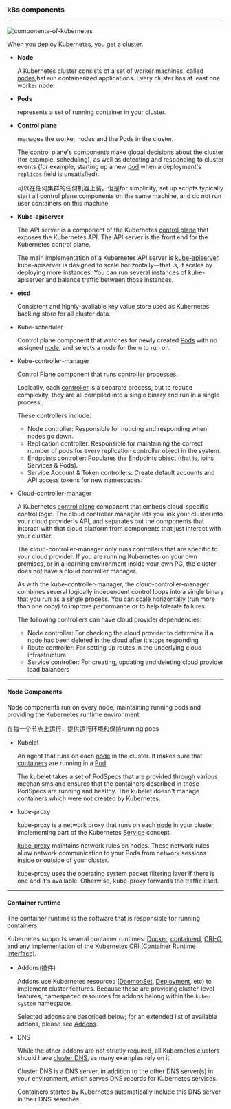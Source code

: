 ### k8s components

---

![components-of-kubernetes](https://d33wubrfki0l68.cloudfront.net/2475489eaf20163ec0f54ddc1d92aa8d4c87c96b/e7c81/images/docs/components-of-kubernetes.svg)

When you deploy Kubernetes, you get a cluster.

- **Node** 

  A Kubernetes cluster consists of a set of worker machines, called [nodes](https://kubernetes.io/docs/concepts/architecture/nodes/),hat run containerized applications. Every cluster has at least one worker node.

- **Pods**

  represents a set of running container in your cluster.

- **Control plane**

  manages the worker nodes and the Pods in the cluster.

  The control plane's components make global decisions about the cluster (for example, scheduling), as well as detecting and responding to cluster events (for example, starting up a new [pod](https://kubernetes.io/docs/concepts/workloads/pods/) when a deployment's `replicas` field is unsatisfied). 

  可以在任何集群的任何机器上装，但是for simplicity, set up scripts typically start all control plane components on the same machine, and do not run user containers on this machine. 

- **Kube-apiserver**

  The API server is a component of the Kubernetes [control plane](https://kubernetes.io/docs/reference/glossary/?all=true#term-control-plane) that exposes the Kubernetes API. The API server is the front end for the Kubernetes control plane.

  The main implementation of a Kubernetes API server is [kube-apiserver](https://kubernetes.io/docs/reference/generated/kube-apiserver/). kube-apiserver is designed to scale horizontally—that is, it scales by deploying more instances. You can run several instances of kube-apiserver and balance traffic between those instances.

- **etcd**

  Consistent and highly-available key value store used as Kubernetes' backing store for all cluster data.

- Kube-scheduler

  Control plane component that watches for newly created [Pods](https://kubernetes.io/docs/concepts/workloads/pods/) with no assigned [node](https://kubernetes.io/docs/concepts/architecture/nodes/), and selects a node for them to run on.

- Kube-controller-manager

  Control Plane component that runs [controller](https://kubernetes.io/docs/concepts/architecture/controller/) processes.

  Logically, each [controller](https://kubernetes.io/docs/concepts/architecture/controller/) is a separate process, but to reduce complexity, they are all compiled into a single binary and run in a single process.

  These controllers include:

  - Node controller: Responsible for noticing and responding when nodes go down.
  - Replication controller: Responsible for maintaining the correct number of pods for every replication controller object in the system.
  - Endpoints controller: Populates the Endpoints object (that is, joins Services & Pods).
  - Service Account & Token controllers: Create default accounts and API access tokens for new namespaces.

- Cloud-controller-manager

  A Kubernetes [control plane](https://kubernetes.io/docs/reference/glossary/?all=true#term-control-plane) component that embeds cloud-specific control logic. The cloud controller manager lets you link your cluster into your cloud provider's API, and separates out the components that interact with that cloud platform from components that just interact with your cluster.

  The cloud-controller-manager only runs controllers that are specific to your cloud provider. If you are running Kubernetes on your own premises, or in a learning environment inside your own PC, the cluster does not have a cloud controller manager.

  As with the kube-controller-manager, the cloud-controller-manager combines several logically independent control loops into a single binary that you run as a single process. You can scale horizontally (run more than one copy) to improve performance or to help tolerate failures.

  The following controllers can have cloud provider dependencies:

  - Node controller: For checking the cloud provider to determine if a node has been deleted in the cloud after it stops responding
  - Route controller: For setting up routes in the underlying cloud infrastructure
  - Service controller: For creating, updating and deleting cloud provider load balancers

---

#### Node Components

Node components run on every node, maintaining running pods and providing the Kubernetes runtime environment.

在每一个节点上运行，提供运行环境和保持running pods

- Kubelet

  An agent that runs on each [node](https://kubernetes.io/docs/concepts/architecture/nodes/) in the cluster. It makes sure that [containers](https://kubernetes.io/docs/concepts/containers/) are running in a [Pod](https://kubernetes.io/docs/concepts/workloads/pods/).

  The kubelet takes a set of PodSpecs that are provided through various mechanisms and ensures that the containers described in those PodSpecs are running and healthy. The kubelet doesn't manage containers which were not created by Kubernetes.

- kube-proxy

  kube-proxy is a network proxy that runs on each [node](https://kubernetes.io/docs/concepts/architecture/nodes/) in your cluster, implementing part of the Kubernetes [Service](https://kubernetes.io/docs/concepts/services-networking/service/) concept.

  [kube-proxy](https://kubernetes.io/docs/reference/command-line-tools-reference/kube-proxy/) maintains network rules on nodes. These network rules allow network communication to your Pods from network sessions inside or outside of your cluster.

  kube-proxy uses the operating system packet filtering layer if there is one and it's available. Otherwise, kube-proxy forwards the traffic itself.

---

#### Container runtime

The container runtime is the software that is responsible for running containers.

Kubernetes supports several container runtimes: [Docker](https://docs.docker.com/engine/), [containerd](https://containerd.io/docs/), [CRI-O](https://cri-o.io/#what-is-cri-o), and any implementation of the [Kubernetes CRI (Container Runtime Interface)](https://github.com/kubernetes/community/blob/master/contributors/devel/sig-node/container-runtime-interface.md).



- Addons(插件)

  Addons use Kubernetes resources ([DaemonSet](https://kubernetes.io/docs/concepts/workloads/controllers/daemonset), [Deployment](https://kubernetes.io/docs/concepts/workloads/controllers/deployment/), etc) to implement cluster features. Because these are providing cluster-level features, namespaced resources for addons belong within the `kube-system` namespace.

  Selected addons are described below; for an extended list of available addons, please see [Addons](https://kubernetes.io/docs/concepts/cluster-administration/addons/).

- DNS

  While the other addons are not strictly required, all Kubernetes clusters should have [cluster DNS](https://kubernetes.io/docs/concepts/services-networking/dns-pod-service/), as many examples rely on it.

  Cluster DNS is a DNS server, in addition to the other DNS server(s) in your environment, which serves DNS records for Kubernetes services.

  Containers started by Kubernetes automatically include this DNS server in their DNS searches.

  

  



